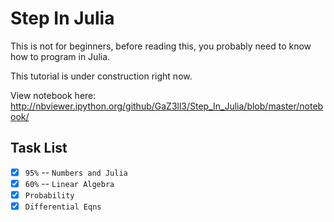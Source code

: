 Step In Julia
=============

This is not for beginners, before reading this, you probably need to know how to program in Julia.

This tutorial is under construction right now. 

View notebook here: http://nbviewer.ipython.org/github/GaZ3ll3/Step_In_Julia/blob/master/notebook/

Task List
----------

- [x] ``95%`` -- ``Numbers and Julia`` 
- [x] ``60%`` -- ``Linear Algebra``
- [x] ``Probability``
- [x] ``Differential Eqns``
